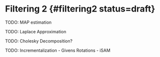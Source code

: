 # Filtering 2 {#filtering2 status=draft}



TODO: MAP estimation

TODO: Laplace Approximation

TODO: Cholesky Decomposition?

TODO: Incrementalization - Givens Rotations - iSAM

